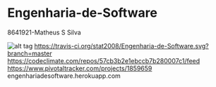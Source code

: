 # Engenharia-de-Software
8641921-Matheus S Silva


![alt tag](https://travis-ci.org/stat2008/Engenharia-de-Software.svg?branch=master)
https://travis-ci.org/stat2008/Engenharia-de-Software.svg?branch=master
https://codeclimate.com/repos/57cb3b2e1ebccb7b280007c1/feed
https://www.pivotaltracker.com/projects/1859659
engenhariadesoftware.herokuapp.com
